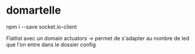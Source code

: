 # domartelle

npm i --save socket.io-client

Flatlist avec un domain actuators
-> permet de s'adapter au nombre de led que l'on entre dans le dossier config
